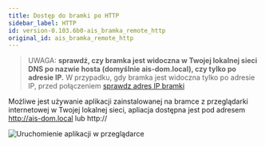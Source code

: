 ```yaml
---
title: Dostęp do bramki po HTTP
sidebar_label: HTTP
id: version-0.103.6b0-ais_bramka_remote_http
original_id: ais_bramka_remote_http
---
```


> UWAGA: **sprawdź, czy bramka jest widoczna w Twojej lokalnej sieci DNS po nazwie hosta (domyślnie ais-dom.local), czy tylko po adresie IP.** W przypadku, gdy bramka jest widoczna tylko po adresie IP, przed połączeniem [sprawdz adres IP bramki](ais_bramka_remote_index#sprawdzenie-adresu-ip-w-aplikacji)

Możliwe jest używanie aplikacji zainstalowanej na bramce z przeglądarki internetowej w Twojej lokalnej sieci, apliacja dostępna jest pod adresem http://ais-dom.local lub http://**<ip-bramki-w-lokalnej-sieci>**


![Uruchomienie aplikacji w przeglądarce](/AIS-docs/img/en/bramka/http_connection_new.png)
